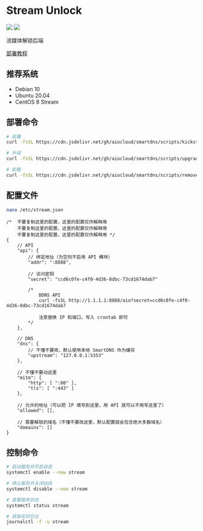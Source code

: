 # Stream Unlock
[![](https://img.shields.io/badge/Telegram-Group-blue)](https://t.me/aioCloud)
[![](https://img.shields.io/badge/Telegram-Channel-green)](https://t.me/aioCloud_channel) 

流媒体解锁后端

[部署教程](DEPLOY.md)

## 推荐系统
- Debian 10
- Ubuntu 20.04
- CentOS 8 Stream

## 部署命令
```bash
# 部署
curl -fsSL https://cdn.jsdelivr.net/gh/aiocloud/smartdns/scripts/kickstart.sh | bash

# 升级
curl -fsSL https://cdn.jsdelivr.net/gh/aiocloud/smartdns/scripts/upgrade.sh | bash

# 卸载
curl -fsSL https://cdn.jsdelivr.net/gh/aiocloud/smartdns/scripts/remove.sh | bash
```

## 配置文件
```bash
nano /etc/stream.json
```

```jsonc
/*  不要复制这里的配置，这里的配置仅作解释用
    不要复制这里的配置，这里的配置仅作解释用
    不要复制这里的配置，这里的配置仅作解释用 */
{
    // API
    "api": {
        // 绑定地址（为空则不启用 API 模块）
        "addr": ":8888",

        // 访问密钥
        "secret": "ccd6c0fe-c4f0-4d36-8dbc-73cd1674dab7"

        /*
            DDNS API
            curl -fsSL http://1.1.1.1:8888/aio?secret=ccd6c0fe-c4f0-4d36-8dbc-73cd1674dab7

            注意替换 IP 和端口，写入 crontab 即可
        */
    },

    // DNS
    "dns": {
        // 不懂不要改，默认使用本地 SmartDNS 作为缓存
        "upstream": "127.0.0.1:5353"
    },

    // 不懂不要动这里
    "mitm": {
        "http": [ ":80" ],
        "tls": [ ":443" ]
    },

    // 允许的地址（可以把 IP 填写到这里，用 API 就可以不用写这里了）
    "allowed": [],

    // 需要解锁的域名（不懂不要改这里，默认配置就会包含绝大多数域名）
    "domains": []
}
```

## 控制命令
```bash
# 启动服务并开启自启
systemctl enable --now stream

# 停止服务并关闭自启
systemctl disable --now stream

# 查看服务状态
systemctl status stream

# 获取实时日志
journalctl -f -u stream
```
